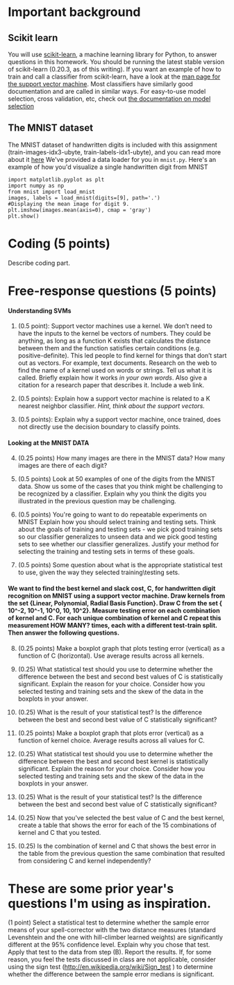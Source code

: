 
# Important background

## Scikit learn

You will use [scikit-learn](http://scikit-learn.org/stable/index.html), a machine learning library for Python, to answer questions in this homework. 
You should be running the latest stable version of scikit-learn (0.20.3, as of this writing).
If you want an example of how to train and call a classifier from scikit-learn, have a look at the [man page for the support vector machine](http://scikit-learn.org/stable/modules/svm.html#multi-class-classification).
Most classifiers have similarly good documentation and are called in similar ways.
For easy-to-use model selection, cross validation, etc, check out [the documentation on model selection](http://scikit-learn.org/stable/model_selection.html#model-selection)

## The MNIST dataset
The MNIST dataset of handwritten digits is included with this assignment (train-images-idx3-ubyte, train-labels-idx1-ubyte), and you can read more about it [here](http://yann.lecun.com/exdb/mnist/)
We've provided a data loader for you in `mnist.py`. Here's an example of how you'd visualize a single handwritten digit from MNIST 

```
import matplotlib.pyplot as plt
import numpy as np
from mnist import load_mnist
images, labels = load_mnist(digits=[9], path='.')
#Displaying the mean image for digit 9.
plt.imshow(images.mean(axis=0), cmap = 'gray')
plt.show()
```
# Coding (5 points)
Describe coding part.

# Free-response questions (5 points)

#### Understanding SVMs

1. (0.5 point): Support vector machines use a kernel. We don’t need to have the inputs to the kernel be vectors of numbers. They could be anything, as long as a function K exists that calculates the distance between them and the function satisfies certain conditions (e.g. positive-definite). This led people to find kernel for things that don’t start out as vectors. For example, text documents. Research on the web to find the name of a kernel used on words or strings. Tell us what it is called. Briefly explain how it works *in your own words*. Also give a citation for a research paper that describes it. Include a web link.

2. (0.5 points): Explain how a support vector machine is related to a K nearest neighbor classifier. *Hint, think about the support vectors.*

3. (0.5 points): Explain why a support vector machine, once trained, does not directly use the decision boundary to classify points.

#### Looking at the MNIST DATA
4. (0.25 points) How many images are there in the MNIST data? How many images are there of each digit?

5. (0.5 points) Look at 50 examples of one of the digits from the MNIST data. Show us some of the cases that you think might be challenging to be recognized by a classifier. Explain why you think the digits you illustrated in the previous question may be challenging.

6. (0.5 points) You're going to want to do repeatable experiments on MNIST Explain how you should select training and testing sets. Think about the goals of training and testing sets - we pick good training sets so our classifier generalizes to unseen data and we pick good testing sets to see whether our classifier generalizes. Justify your method for selecting the training and testing sets in terms of these goals.

7. (0.5 points) Some question about what is the appropriate statistical test to use, given the way they selected training\testing sets.

#### We want to find the best kernel and slack cost, C, for handwritten digit recognition on MNIST using a support vector machine. Draw kernels from the set {Linear, Polynomial, Radial Basis Function}. Draw C from the set { 10^-2, 10^-1, 10^0, 10, 10^2}. Measure testing error on each combination of kernel and C. For each unique combination of kernel and C repeat this measurement **HOW MANY?** times, each with a different test-train split. Then answer the following questions.

8. (0.25 points) Make a boxplot graph that plots testing error (vertical) as a function of C (horizontal). Use average results across all kernels. 

9. (0.25) What statistical test should you use to determine whether the difference between the best and second best values of C is statistically significant. Explain the reason for your choice. Consider how you selected testing and training sets and the skew of the data in the boxplots in your answer.

10. (0.25) What is the result of your statistical test? Is the difference between the best and second best value of C statistically significant?

11. (0.25 points) Make a boxplot graph that plots error (vertical) as a function of kernel choice. Average results across all values for C.

12. (0.25) What statistical test should you use to determine whether the difference between the best and second best kernel is statistically significant. Explain the reason for your choice. Consider how you selected testing and training sets and the skew of the data in the boxplots in your answer.

13. (0.25) What is the result of your statistical test? Is the difference between the best and second best value of C statistically significant?

14. (0.25) Now that you've selected the best value of C and the best kernel, create a table that shows the error for each of the 15 combinations of kernel and C that you tested. 

15. (0.25) Is the combination of kernel and C that shows the best error in the table from the previous question the same combination that resulted from considering C and kernel independently?











# These are some prior year's questions I'm using as inspiration.

(1 point) Select a statistical test to determine whether the sample error means of your
spell-corrector with the two distance measures (standard Levenshtein and the one with
hill-climber learned weights) are significantly different at the 95% confidence level.
Explain why you chose that test. Apply that test to the data from step (B). Report the
results. If, for some reason, you feel the tests discussed in class are not applicable,
consider using the sign test (http://en.wikipedia.org/wiki/Sign_test ) to determine whether
the difference between the sample error medians is significant.
